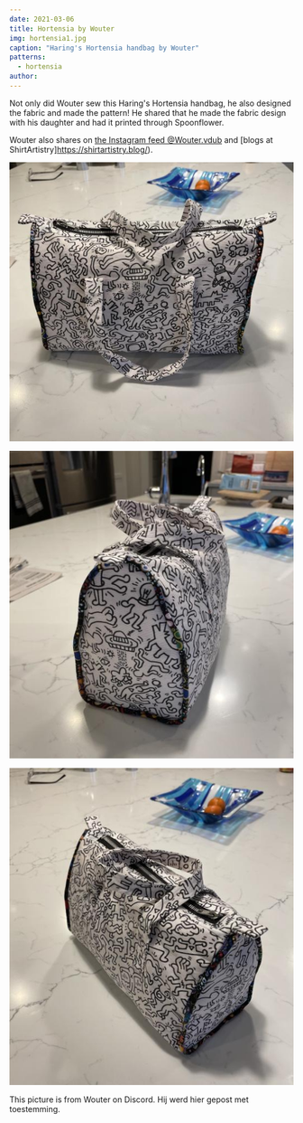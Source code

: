 ```yaml
---
date: 2021-03-06
title: Hortensia by Wouter
img: hortensia1.jpg
caption: "Haring's Hortensia handbag by Wouter"
patterns:
  - hortensia
author:
---
```


Not only did Wouter sew this Haring's Hortensia handbag, he also designed the fabric and made the pattern! He shared that he made the fabric design with his daughter and had it printed through Spoonflower.

Wouter also shares on [the Instagram feed @Wouter.vdub](https://www.instagram.com/Wouter.vdub/) and [blogs at ShirtArtistry]https://shirtartistry.blog/).

![Zicht op de voorkant](hortensia2.jpg)

![View of the side](hortensia3.jpg)

![View of the zipper](hortensia4.jpg)

<Note>

This picture is from Wouter on Discord. Hij werd hier gepost met toestemming.

</Note>
